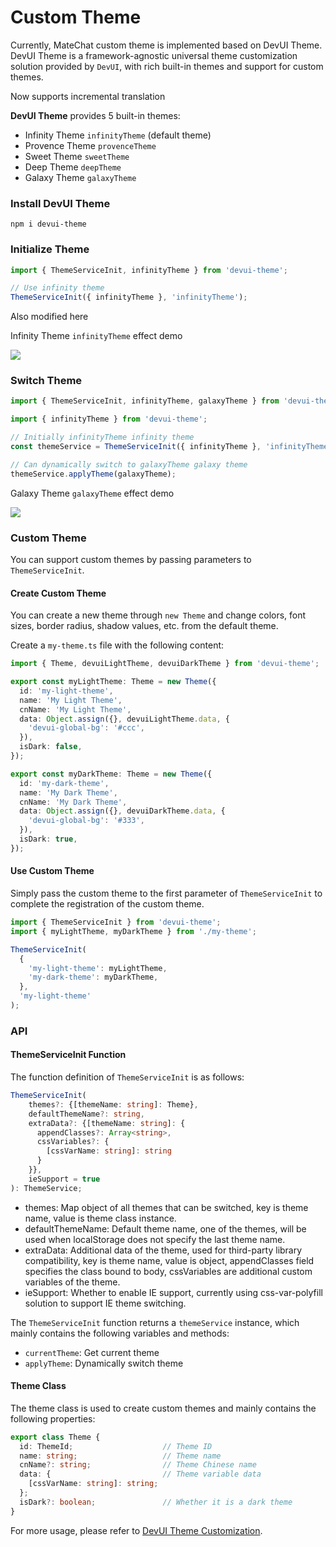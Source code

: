 # Custom Theme

Currently, MateChat custom theme is implemented based on DevUI Theme.
DevUI Theme is a framework-agnostic universal theme customization solution provided by `DevUI`, with rich built-in themes and support for custom themes.

Now supports incremental translation

**DevUI Theme** provides 5 built-in themes:

- Infinity Theme `infinityTheme` (default theme)
- Provence Theme `provenceTheme`
- Sweet Theme `sweetTheme`
- Deep Theme `deepTheme`
- Galaxy Theme `galaxyTheme`

### Install DevUI Theme

```shell
npm i devui-theme
```

### Initialize Theme

```ts
import { ThemeServiceInit, infinityTheme } from 'devui-theme';

// Use infinity theme
ThemeServiceInit({ infinityTheme }, 'infinityTheme');
```

Also modified here

Infinity Theme `infinityTheme` effect demo

<img src="/png/theme/matechat-theme-default.png" />

### Switch Theme

```ts
import { ThemeServiceInit, infinityTheme, galaxyTheme } from 'devui-theme';

import { infinityTheme } from 'devui-theme';

// Initially infinityTheme infinity theme
const themeService = ThemeServiceInit({ infinityTheme }, 'infinityTheme');

// Can dynamically switch to galaxyTheme galaxy theme
themeService.applyTheme(galaxyTheme);
```

Galaxy Theme `galaxyTheme` effect demo

<img src="/png/theme/matechat-theme-dark.png" />

### Custom Theme

You can support custom themes by passing parameters to `ThemeServiceInit`.

#### Create Custom Theme

You can create a new theme through `new Theme` and change colors, font sizes, border radius, shadow values, etc. from the default theme.

Create a `my-theme.ts` file with the following content:

```ts
import { Theme, devuiLightTheme, devuiDarkTheme } from 'devui-theme';

export const myLightTheme: Theme = new Theme({
  id: 'my-light-theme',
  name: 'My Light Theme',
  cnName: 'My Light Theme',
  data: Object.assign({}, devuiLightTheme.data, {
    'devui-global-bg': '#ccc',
  }),
  isDark: false,
});

export const myDarkTheme: Theme = new Theme({
  id: 'my-dark-theme',
  name: 'My Dark Theme',
  cnName: 'My Dark Theme',
  data: Object.assign({}, devuiDarkTheme.data, {
    'devui-global-bg': '#333',
  }),
  isDark: true,
});
```

#### Use Custom Theme

Simply pass the custom theme to the first parameter of `ThemeServiceInit` to complete the registration of the custom theme.

```ts
import { ThemeServiceInit } from 'devui-theme';
import { myLightTheme, myDarkTheme } from './my-theme';

ThemeServiceInit(
  {
    'my-light-theme': myLightTheme,
    'my-dark-theme': myDarkTheme,
  },
  'my-light-theme'
);
```

### API

#### ThemeServiceInit Function

The function definition of `ThemeServiceInit` is as follows:

```ts
ThemeServiceInit(
    themes?: {[themeName: string]: Theme},
    defaultThemeName?: string,
    extraData?: {[themeName: string]: {
      appendClasses?: Array<string>,
      cssVariables?: {
        [cssVarName: string]: string
      }
    }},
    ieSupport = true
): ThemeService;
```

- themes: Map object of all themes that can be switched, key is theme name, value is theme class instance.
- defaultThemeName: Default theme name, one of the themes, will be used when localStorage does not specify the last theme name.
- extraData: Additional data of the theme, used for third-party library compatibility, key is theme name, value is object, appendClasses field specifies the class bound to body, cssVariables are additional custom variables of the theme.
- ieSupport: Whether to enable IE support, currently using css-var-polyfill solution to support IE theme switching.

The `ThemeServiceInit` function returns a `themeService` instance, which mainly contains the following variables and methods:

- `currentTheme`: Get current theme
- `applyTheme`: Dynamically switch theme

#### Theme Class

The theme class is used to create custom themes and mainly contains the following properties:

```ts
export class Theme {
  id: ThemeId;                    // Theme ID
  name: string;                   // Theme name
  cnName?: string;                // Theme Chinese name
  data: {                         // Theme variable data
    [cssVarName: string]: string;
  };
  isDark?: boolean;               // Whether it is a dark theme
}
```

For more usage, please refer to [DevUI Theme Customization](https://vue-devui.github.io/theme-guide/).